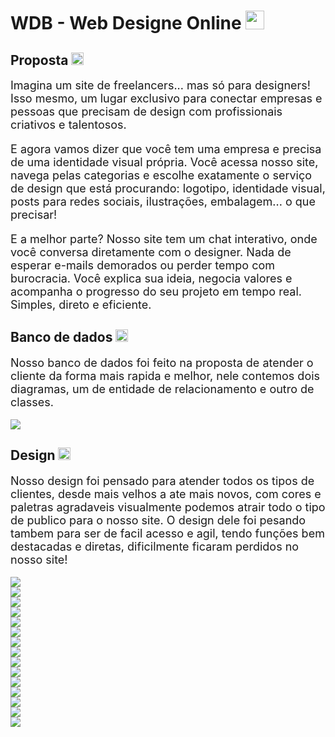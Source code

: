 # WDB - Web Designe Online  <img src="readme-config/WDO.png" wight="20px" height="30px">

## Proposta  <img src="readme-config/WDO.png" wight="20px" height="20px">
<div style="font-size: 18px;">
Imagina um site de freelancers... mas só para designers! Isso mesmo, um lugar exclusivo para conectar empresas e pessoas que precisam de design com profissionais criativos e talentosos.

E agora vamos dizer que você tem uma empresa e precisa de uma identidade visual própria. Você acessa nosso site, navega pelas categorias e escolhe exatamente o serviço de design que está procurando: logotipo, identidade visual, posts para redes sociais, ilustrações, embalagem... o que precisar!

E a melhor parte? Nosso site tem um chat interativo, onde você conversa diretamente com o designer. Nada de esperar e-mails demorados ou perder tempo com burocracia. Você explica sua ideia, negocia valores e acompanha o progresso do seu projeto em tempo real. Simples, direto e eficiente.

</div>

## Banco de dados  <img src="readme-config/WDO.png" wight="20px" height="20px">
<div style="font-size: 18px;">
Nosso banco de dados foi feito na proposta de atender o cliente da forma mais rapida e melhor, nele contemos dois diagramas, um de entidade de relacionamento e outro de classes.

</div>
<br>
<img src="readme-config/requisitosFuncionaw.drawio.png">

## Design  <img src="readme-config/WDO.png" wight="20px" height="20px">

<div style="font-size: 18px;">
Nosso design foi pensado para atender todos os tipos de clientes, desde mais velhos a ate mais novos, com cores e paletras agradaveis visualmente podemos atrair todo o tipo de publico para o nosso site. O design dele foi pesando tambem para ser de facil acesso e agil, tendo funções bem destacadas e diretas, dificilmente ficaram perdidos no nosso site!
</div>
<br>
<img src="readme-config/1.png">
<br>

<img src="readme-config/2.png">
<br>

<img src="readme-config/3.png">
<br>

<img src="readme-config/4.png">
<br>

<img src="readme-config/5.png">
<br>

<img src="readme-config/6.png">
<br>

<img src="readme-config/7.png">
<br>

<img src="readme-config/8.png">
<br>

<img src="readme-config/9.png">
<br>

<img src="readme-config/10.png">
<br>

<img src="readme-config/11.png">
<br>

<img src="readme-config/12.png">
<br>

<img src="readme-config/13.png">
<br>

<img src="readme-config/14.png">
<br>

<img src="readme-config/15.png">

